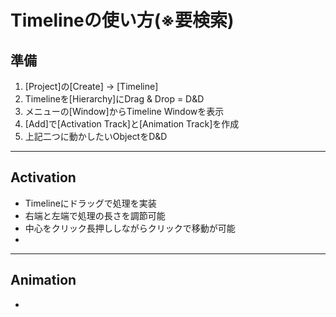 # Timelineの使い方(※要検索)
## 準備
1. [Project]の[Create] → [Timeline]
1. Timelineを[Hierarchy]にDrag & Drop = D&D
1. メニューの[Window]からTimeline Windowを表示
1. [Add]で[Activation Track]と[Animation Track]を作成
1. 上記二つに動かしたいObjectをD&D  

***
## Activation
- Timelineにドラッグで処理を実装
- 右端と左端で処理の長さを調節可能
- 中心をクリック長押ししながらクリックで移動が可能
- 

***
## Animation
- 
